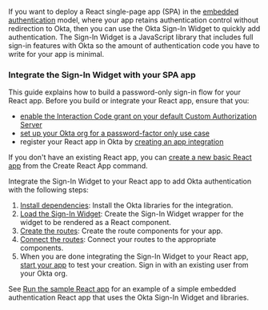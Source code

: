 If you want to deploy a React single-page app (SPA) in the [embedded authentication](/docs/concepts/redirect-vs-embedded/#embedded-authentication) model, where your app retains authentication control without redirection to Okta, then you can use the Okta Sign-In Widget to quickly add authentication. The Sign-In Widget is a JavaScript library that includes full sign-in features with Okta so the amount of authentication code you have to write for your app is minimal.

### Integrate the Sign-In Widget with your SPA app

This guide explains how to build a password-only sign-in flow for your React app. Before you build or integrate your React app, ensure that you:

* [enable the Interaction Code grant on your default Custom Authorization Server](/docs/guides/oie-embedded-common-org-setup/android/main/#update-the-default-custom-authorization-server)
* [set up your Okta org for a password-factor only use case](/docs/guides/oie-embedded-common-org-setup/nodejs/main/#set-up-your-okta-org-for-a-password-factor-only-use-case)
* register your React app in Okta by [creating an app integration](#create-an-okta-app-integration)

If you don't have an existing React app, you can [create a new basic React app](#create-a-react-app-optional) from the Create React App command.

Integrate the Sign-In Widget to your React app to add Okta authentication with the following steps:

 1. [Install dependencies](#install-dependencies): Install the Okta libraries for the integration.
 2. [Load the Sign-In Widget](#load-the-sign-in-widget): Create the Sign-In Widget wrapper for the widget to be rendered as a React component.
 3. [Create the routes](#create-the-routes): Create the route components for your app.
 4. [Connect the routes](#connect-the-routes): Connect your routes to the appropriate components.
 5. When you are done integrating the Sign-In Widget to your React app, [start your app](#start-your-app) to test your creation. Sign in with an existing user from your Okta org.

See [Run the sample React app](#run-the-sample-react-app) for an example of a simple embedded authentication React app that uses the Okta Sign-In Widget and libraries.
